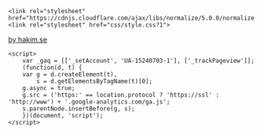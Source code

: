 <html lang="en"><head>
	<meta charset="UTF-8">
	<title>rymd</title>
	<meta name="viewport" content="width=device-width, initial-scale=1.0, user-scalable=no, viewport-fit=cover">

	<link rel="stylesheet" href="https://cdnjs.cloudflare.com/ajax/libs/normalize/5.0.0/normalize.min.css">
	<link rel="stylesheet" href="css/style.css?1">
</head>
<body>
	<canvas width="532" height="1032"></canvas>
	<a href="https://hakim.se">by hakim.se</a>
	<script async="" src="https://ssl.google-analytics.com/ga.js"></script><script src="js/index.js?3"></script>

	<script>
		var _gaq = [['_setAccount', 'UA-15240703-1'], ['_trackPageview']];
		(function(d, t) {
		var g = d.createElement(t),
		    s = d.getElementsByTagName(t)[0];
		g.async = true;
		g.src = ('https:' == location.protocol ? 'https://ssl' : 'http://www') + '.google-analytics.com/ga.js';
		s.parentNode.insertBefore(g, s);
		})(document, 'script');
	</script>


</body></html>